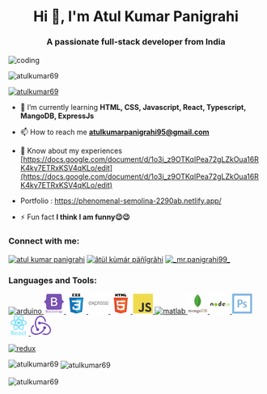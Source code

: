 <h1 align="center">Hi 👋, I'm Atul Kumar Panigrahi</h1>
<h3 align="center">A passionate full-stack developer from India</h3>
<img src="https://c.tenor.com/2uyENRmiUt0AAAAC/coding.gif" alt="coding" width="400" align="center"/>

<p align="left"> <img src="https://komarev.com/ghpvc/?username=atulkumar69&label=Profile%20views&color=0e75b6&style=flat" alt="atulkumar69" /> </p>

<p align="left"> <a href="https://github.com/ryo-ma/github-profile-trophy"><img src="https://github-profile-trophy.vercel.app/?username=atulkumar69" alt="atulkumar69" /></a> </p>

- 🌱 I’m currently learning **HTML, CSS, Javascript, React, Typescript, MangoDB, ExpressJs**

- 📫 How to reach me **atulkumarpanigrahi95@gmail.com**

- 📄 Know about my experiences [https://docs.google.com/document/d/1o3i_z9OTKqIPea72gLZkOua16RK4ky7ETRxKSV4qKLo/edit](https://docs.google.com/document/d/1o3i_z9OTKqIPea72gLZkOua16RK4ky7ETRxKSV4qKLo/edit)
- Portfolio : https://phenomenal-semolina-2290ab.netlify.app/

- ⚡ Fun fact **I think I am funny😉😉**

<h3 align="left">Connect with me:</h3>
<p align="left">
<a href="https://linkedin.com/in/atul kumar panigrahi" target="blank"><img align="center" src="https://raw.githubusercontent.com/rahuldkjain/github-profile-readme-generator/master/src/images/icons/Social/linked-in-alt.svg" alt="atul kumar panigrahi" height="30" width="40" /></a>
<a href="https://fb.com/ãtül kùmár päñîgrãhí" target="blank"><img align="center" src="https://raw.githubusercontent.com/rahuldkjain/github-profile-readme-generator/master/src/images/icons/Social/facebook.svg" alt="ãtül kùmár päñîgrãhí" height="30" width="40" /></a>
<a href="https://instagram.com/_mr.panigrahi99_" target="blank"><img align="center" src="https://raw.githubusercontent.com/rahuldkjain/github-profile-readme-generator/master/src/images/icons/Social/instagram.svg" alt="_mr.panigrahi99_" height="30" width="40" /></a>
</p>

<h3 align="left">Languages and Tools:</h3>
<p align="left"> <a href="https://www.arduino.cc/" target="_blank" rel="noreferrer"> <img src="https://cdn.worldvectorlogo.com/logos/arduino-1.svg" alt="arduino" width="40" height="40"/> </a> <a href="https://getbootstrap.com" target="_blank" rel="noreferrer"> <img src="https://raw.githubusercontent.com/devicons/devicon/master/icons/bootstrap/bootstrap-plain-wordmark.svg" alt="bootstrap" width="40" height="40"/> </a> <a href="https://www.w3schools.com/css/" target="_blank" rel="noreferrer"> <img src="https://raw.githubusercontent.com/devicons/devicon/master/icons/css3/css3-original-wordmark.svg" alt="css3" width="40" height="40"/> </a> <a href="https://expressjs.com" target="_blank" rel="noreferrer"> <img src="https://raw.githubusercontent.com/devicons/devicon/master/icons/express/express-original-wordmark.svg" alt="express" width="40" height="40"/> </a> <a href="https://www.w3.org/html/" target="_blank" rel="noreferrer"> <img src="https://raw.githubusercontent.com/devicons/devicon/master/icons/html5/html5-original-wordmark.svg" alt="html5" width="40" height="40"/> </a> <a href="https://developer.mozilla.org/en-US/docs/Web/JavaScript" target="_blank" rel="noreferrer"> <img src="https://raw.githubusercontent.com/devicons/devicon/master/icons/javascript/javascript-original.svg" alt="javascript" width="40" height="40"/> </a> <a href="https://www.mathworks.com/" target="_blank" rel="noreferrer"> <img src="https://upload.wikimedia.org/wikipedia/commons/2/21/Matlab_Logo.png" alt="matlab" width="40" height="40"/> </a> <a href="https://www.mongodb.com/" target="_blank" rel="noreferrer"> <img src="https://raw.githubusercontent.com/devicons/devicon/master/icons/mongodb/mongodb-original-wordmark.svg" alt="mongodb" width="40" height="40"/> </a> <a href="https://nodejs.org" target="_blank" rel="noreferrer"> <img src="https://raw.githubusercontent.com/devicons/devicon/master/icons/nodejs/nodejs-original-wordmark.svg" alt="nodejs" width="40" height="40"/> </a> <a href="https://www.photoshop.com/en" target="_blank" rel="noreferrer"> <img src="https://raw.githubusercontent.com/devicons/devicon/master/icons/photoshop/photoshop-line.svg" alt="photoshop" width="40" height="40"/> </a> <a href="https://reactjs.org/" target="_blank" rel="noreferrer"> <img src="https://raw.githubusercontent.com/devicons/devicon/master/icons/react/react-original-wordmark.svg" alt="react" width="40" height="40"/> </a> <a href="https://redux.js.org" target="_blank" rel="noreferrer"> <img src="https://raw.githubusercontent.com/devicons/devicon/master/icons/redux/redux-original.svg" alt="redux" width="40" height="40"/> </a> </p> <a href="https://www.typescriptlang.org/" target="_blank" rel="noreferrer"> <img src="https://iconape.com/wp-content/png_logo_vector/typescript.png" alt="redux" width="40" height="40"/> </a> </p>

<p><img align="left" src="https://github-readme-stats.vercel.app/api/top-langs?username=atulkumar69&show_icons=true&locale=en&layout=compact" alt="atulkumar69" /></p>

<p>&nbsp;<img align="center" src="https://github-readme-stats.vercel.app/api?username=atulkumar69&show_icons=true&locale=en" alt="atulkumar69" /></p>

<p><img align="center" src="https://github-readme-streak-stats.herokuapp.com/?user=atulkumar69&" alt="atulkumar69" /></p>
